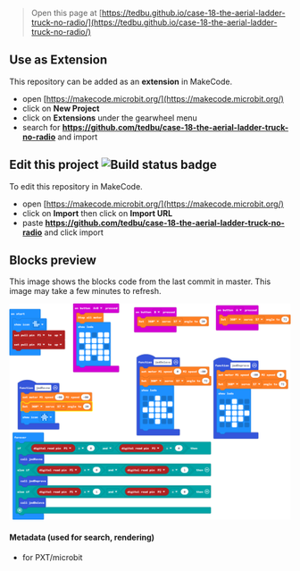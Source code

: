 
> Open this page at [https://tedbu.github.io/case-18-the-aerial-ladder-truck-no-radio/](https://tedbu.github.io/case-18-the-aerial-ladder-truck-no-radio/)

## Use as Extension

This repository can be added as an **extension** in MakeCode.

* open [https://makecode.microbit.org/](https://makecode.microbit.org/)
* click on **New Project**
* click on **Extensions** under the gearwheel menu
* search for **https://github.com/tedbu/case-18-the-aerial-ladder-truck-no-radio** and import

## Edit this project ![Build status badge](https://github.com/tedbu/case-18-the-aerial-ladder-truck-no-radio/workflows/MakeCode/badge.svg)

To edit this repository in MakeCode.

* open [https://makecode.microbit.org/](https://makecode.microbit.org/)
* click on **Import** then click on **Import URL**
* paste **https://github.com/tedbu/case-18-the-aerial-ladder-truck-no-radio** and click import

## Blocks preview

This image shows the blocks code from the last commit in master.
This image may take a few minutes to refresh.

![A rendered view of the blocks](https://github.com/tedbu/case-18-the-aerial-ladder-truck-no-radio/raw/master/.github/makecode/blocks.png)

#### Metadata (used for search, rendering)

* for PXT/microbit
<script src="https://makecode.com/gh-pages-embed.js"></script><script>makeCodeRender("{{ site.makecode.home_url }}", "{{ site.github.owner_name }}/{{ site.github.repository_name }}");</script>
